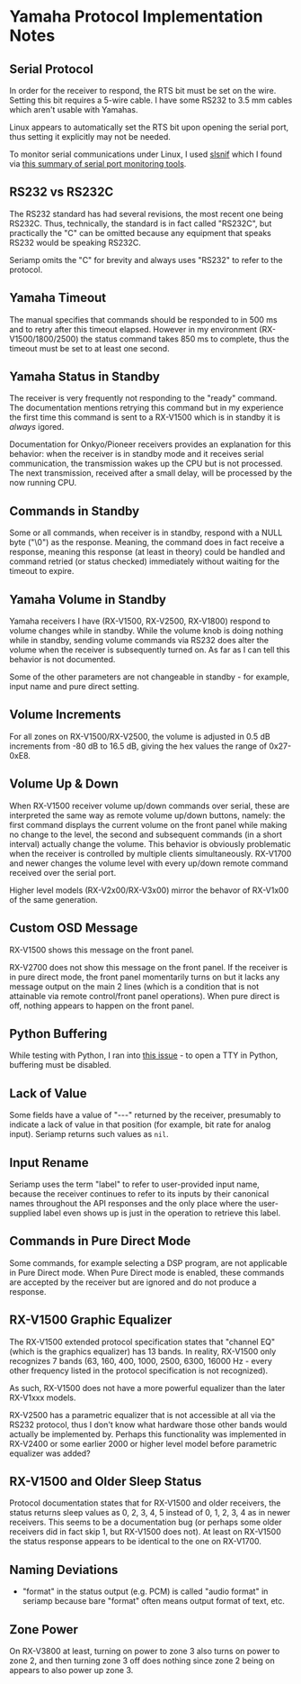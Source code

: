 # Yamaha Protocol Implementation Notes

## Serial Protocol

In order for the receiver to respond, the RTS bit must be set on the wire.
Setting this bit requires a 5-wire cable. I have some RS232 to 3.5 mm cables
which aren't usable with Yamahas.

Linux appears to automatically set the RTS bit upon opening the serial port,
thus setting it explicitly may not be needed.

To monitor serial communications under Linux, I used
[slsnif](https://github.com/aeruder/slsnif) which I found via
[this summary of serial port monitoring tools](https://serverfault.com/questions/112957/sniff-serial-port-on-linux).

## RS232 vs RS232C

The RS232 standard has had several revisions, the most recent one being
RS232C. Thus, technically, the standard is in fact called "RS232C",
but practically the "C" can be omitted because any equipment that speaks
RS232 would be speaking RS232C.

Seriamp omits the "C" for brevity and always uses "RS232" to refer to the
protocol.

## Yamaha Timeout

The manual specifies that commands should be responded to in 500 ms and to
retry after this timeout elapsed. However in my environment (RX-V1500/1800/2500)
the status command takes 850 ms to complete, thus the timeout must be set to
at least one second.

## Yamaha Status in Standby

The receiver is very frequently not responding to the "ready" command.
The documentation mentions retrying this command but in my experience the
first time this command is sent to a RX-V1500 which is in standby it is
*always* igored.

Documentation for Onkyo/Pioneer receivers provides an explanation for
this behavior: when the receiver is in standby mode and it receives serial
communication, the transmission wakes up the CPU but is not processed.
The next transmission, received after a small delay, will be processed by
the now running CPU.

## Commands in Standby

Some or all commands, when receiver is in standby, respond with a NULL byte
("\0") as the response. Meaning, the command does in fact receive a response,
meaning this response (at least in theory) could be handled and command
retried (or status checked) immediately without waiting for the timeout to
expire.

## Yamaha Volume in Standby

Yamaha receivers I have (RX-V1500, RX-V2500, RX-V1800)
respond to volume changes while in standby. While the volume knob is
doing nothing while in standby, sending volume commands via RS232 does
alter the volume when the receiver is subsequently turned on.
As far as I can tell this behavior is not documented.

Some of the other parameters are not changeable in standby - for example,
input name and pure direct setting.

## Volume Increments

For all zones on RX-V1500/RX-V2500, the volume
is adjusted in 0.5 dB increments from -80 dB to 16.5 dB, giving the hex
values the range of 0x27-0xE8.

## Volume Up & Down

When RX-V1500 receiver volume up/down commands over serial, these are
interpreted the same way as remote volume up/down buttons, namely:
the first command displays the current volume on the front panel while
making no change to the level, the second and subsequent commands (in a short
interval) actually change the volume. This behavior is obviously
problematic when the receiver is controlled by multiple clients
simultaneously. RX-V1700 and newer changes the volume level with every up/down
remote command received over the serial port.

Higher level models (RX-V2x00/RX-V3x00) mirror the behavor of RX-V1x00 of the
same generation.

## Custom OSD Message

RX-V1500 shows this message on the front panel.

RX-V2700 does not show this message on the front panel. If the receiver
is in pure direct mode, the front panel momentarily turns on but it
lacks any message output on the main 2 lines (which is a condition that is
not attainable via remote control/front panel operations).
When pure direct is off, nothing appears to happen on the front panel.

## Python Buffering

While testing with Python, I ran into [this issue](https://bugs.python.org/issue20074) -
to open a TTY in Python, buffering must be disabled.

## Lack of Value

Some fields have a value of "---" returned by the receiver, presumably to
indicate a lack of value in that position (for example, bit rate for
analog input). Seriamp returns such values as `nil`.

## Input Rename

Seriamp uses the term "label" to refer to user-provided input name,
because the receiver continues to refer to its inputs by their canonical
names throughout the API responses and the only place where the user-supplied
label even shows up is just in the operation to retrieve this label.

## Commands in Pure Direct Mode

Some commands, for example selecting a DSP program, are not applicable in
Pure Direct mode. When Pure Direct mode is enabled, these commands are
accepted by the receiver but are ignored and do not produce a response.

## RX-V1500 Graphic Equalizer

The RX-V1500 extended protocol specification states that "channel EQ"
(which is the graphics equalizer) has 13 bands.
In reality, RX-V1500 only recognizes 7 bands (63, 160, 400, 1000,
2500, 6300, 16000 Hz - every other frequency listed in the protocol
specification is not recognized).

As such, RX-V1500 does not have a more powerful equalizer than the later
RX-V1xxx models.

RX-V2500 has a parametric equalizer that is not accessible at all via
the RS232 protocol, thus I don't know what hardware those other bands
would actually be implemented by. Perhaps this functionality was
implemented in RX-V2400 or some earlier 2000 or higher level model
before parametric equalizer was added?

## RX-V1500 and Older Sleep Status

Protocol documentation states that for RX-V1500 and older receivers, the
status returns sleep values as 0, 2, 3, 4, 5 instead of 0, 1, 2, 3, 4 as in
newer receivers. This seems to be a documentation bug (or perhaps some older
receivers did in fact skip 1, but RX-V1500 does not). At least on RX-V1500
the status response appears to be identical to the one on RX-V1700.

## Naming Deviations

- "format" in the status output (e.g. PCM) is called "audio format" in seriamp
because bare "format" often means output format of text, etc.

## Zone Power

On RX-V3800 at least, turning on power to zone 3 also turns on power to zone 2,
and then turning zone 3 off does nothing since zone 2 being on appears to
also power up zone 3.
